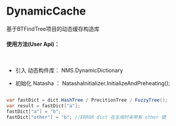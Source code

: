 
# DynamicCache
基于BTFindTree项目的动态缓存构造库


#### 使用方法(User Api)：  

 <br/>  
 
 - 引入 动态构件库： NMS.DynamicDictionary

 - 初始化 Natasha ： NatashaInitializer.InitializeAndPreheating();

```C#

var fastDict = dict.HashTree / PrecitionTree / FuzzyTree();
var result = fastDict["a"];
fastDict["a"] = "b";
fastDict["other"] = "b"; //ERROR dict 在生成时未带有 other 键


```
